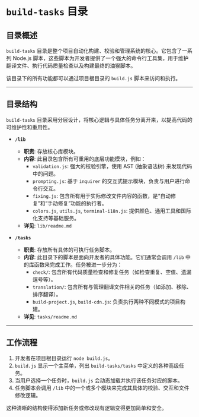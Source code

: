 # `build-tasks` 目录

## 目录概述

`build-tasks` 目录是整个项目自动化构建、校验和管理系统的核心。它包含了一系列 Node.js 脚本，这些脚本为开发者提供了一个强大的命令行工具集，用于维护翻译文件、执行代码质量检查以及构建最终的油猴脚本。

该目录下的所有功能都可以通过项目根目录的 `build.js` 脚本来访问和执行。

---

## 目录结构

`build-tasks` 目录采用分层设计，将核心逻辑与具体任务分离开来，以提高代码的可维护性和重用性。

-   **`/lib`**
    -   **职责**: 存放核心库模块。
    -   **内容**: 此目录包含所有可重用的底层功能模块，例如：
        -   `validation.js`: 强大的校验引擎，使用 AST (抽象语法树) 来发现代码中的问题。
        -   `prompting.js`: 基于 `inquirer` 的交互式提示模块，负责与用户进行命令行交互。
        -   `fixing.js`: 包含所有用于实际修改文件内容的函数，是“自动修复”和“手动修复”功能的执行者。
        -   `colors.js`, `utils.js`, `terminal-i18n.js`: 提供颜色、通用工具和国际化支持等基础服务。
    -   **详见**: `lib/readme.md`

-   **`/tasks`**
    -   **职责**: 存放所有具体的可执行任务脚本。
    -   **内容**: 此目录下的脚本是面向开发者的具体功能。它们通常会调用 `/lib` 中的库函数来完成工作。任务被进一步分为：
        -   `check/`: 包含所有代码质量检查和修复任务（如检查重复、空值、遗漏逗号等）。
        -   `translation/`: 包含所有与管理翻译文件相关的任务（如添加、移除、排序翻译）。
        -   `build-project.js`, `build-cdn.js`: 负责执行两种不同模式的项目构建。
    -   **详见**: `tasks/readme.md`

---

## 工作流程

1.  开发者在项目根目录运行 `node build.js`。
2.  `build.js` 显示一个主菜单，列出 `build-tasks/tasks` 中定义的各种高级任务。
3.  当用户选择一个任务时，`build.js` 会动态加载并执行该任务对应的脚本。
4.  任务脚本会调用 `/lib` 中的一个或多个模块来完成其具体的校验、交互和文件修改逻辑。

这种清晰的结构使得添加新任务或修改现有逻辑变得更加简单和安全。